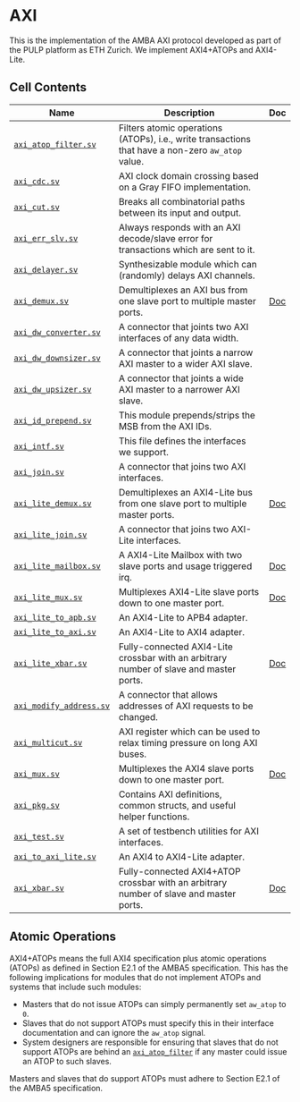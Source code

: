 # AXI

This is the implementation of the AMBA AXI protocol developed as part of the PULP platform as ETH Zurich. We implement AXI4+ATOPs and AXI4-Lite.


## Cell Contents

| Name                                                 | Description                                                                                       | Doc                         |
|------------------------------------------------------|---------------------------------------------------------------------------------------------------|-----------------------------|
| [`axi_atop_filter.sv`](src/axi_atop_filter.sv)       | Filters atomic operations (ATOPs), i.e., write transactions that have a non-zero `aw_atop` value. |                             |
| [`axi_cdc.sv`](src/axi_cdc.sv)                       | AXI clock domain crossing based on a Gray FIFO implementation.                                    |                             |
| [`axi_cut.sv`](src/axi_cut.sv)                       | Breaks all combinatorial paths between its input and output.                                      |                             |
| [`axi_err_slv.sv`](src/axi_err_slv.sv)               | Always responds with an AXI decode/slave error for transactions which are sent to it.             |                             |
| [`axi_delayer.sv`](src/axi_delayer.sv)               | Synthesizable module which can (randomly) delays AXI channels.                                    |                             |
| [`axi_demux.sv`](src/axi_demux.sv)                   | Demultiplexes an AXI bus from one slave port to multiple master ports.                            | [Doc](doc/axi_demux.md)     |
| [`axi_dw_converter.sv`](src/axi_dw_converter.sv)     | A connector that joints two AXI interfaces of any data width.                                     |                             |
| [`axi_dw_downsizer.sv`](src/axi_dw_downsizer.sv)     | A connector that joints a narrow AXI master to a wider AXI slave.                                 |                             |
| [`axi_dw_upsizer.sv`](src/axi_dw_upsizer.sv)         | A connector that joints a wide AXI master to a narrower AXI slave.                                |                             |
| [`axi_id_prepend.sv`](src/axi_id_prepend.sv)         | This module prepends/strips the MSB from the AXI IDs.                                             |                             |
| [`axi_intf.sv`](src/axi_intf.sv)                     | This file defines the interfaces we support.                                                      |                             |
| [`axi_join.sv`](src/axi_join.sv)                     | A connector that joins two AXI interfaces.                                                        |                             |
| [`axi_lite_demux.sv`](src/axi_lite_demux.sv)         | Demultiplexes an AXI4-Lite bus from one slave port to multiple master ports.                      | [Doc](doc/axi_lite_demux.md)|
| [`axi_lite_join.sv`](src/axi_lite_join.sv)           | A connector that joins two AXI-Lite interfaces.                                                   |                             |
| [`axi_lite_mailbox.sv`](src/axi_lite_mailbox.sv)     | A AXI4-Lite Mailbox with two slave ports and usage triggered irq.                                 | [Doc](doc/axi_lite_mailbox.md) |
| [`axi_lite_mux.sv`](src/axi_lite_mux.sv)             | Multiplexes AXI4-Lite slave ports down to one master port.                                        | [Doc](doc/axi_lite_mux.md)  |
| [`axi_lite_to_apb.sv`](src/axi_lite_to_apb.sv)       | An AXI4-Lite to APB4 adapter.                                                                     |                             |
| [`axi_lite_to_axi.sv`](src/axi_lite_to_axi.sv)       | An AXI4-Lite to AXI4 adapter.                                                                     |                             |
| [`axi_lite_xbar.sv`](src/axi_lite_xbar.sv)           | Fully-connected AXI4-Lite crossbar with an arbitrary number of slave and master ports.            | [Doc](doc/axi_lite_xbar.md) |
| [`axi_modify_address.sv`](src/axi_modify_address.sv) | A connector that allows addresses of AXI requests to be changed.                                  |                             |
| [`axi_multicut.sv`](src/axi_multicut.sv)             | AXI register which can be used to relax timing pressure on long AXI buses.                       |                             |
| [`axi_mux.sv`](src/axi_mux.sv)                       | Multiplexes the AXI4 slave ports down to one master port.                                         | [Doc](doc/axi_mux.md)       |
| [`axi_pkg.sv`](src/axi_pkg.sv)                       | Contains AXI definitions, common structs, and useful helper functions.                            |                             |
| [`axi_test.sv`](src/axi_test.sv)                     | A set of testbench utilities for AXI interfaces.                                                  |                             |
| [`axi_to_axi_lite.sv`](src/axi_to_axi_lite.sv)       | An AXI4 to AXI4-Lite adapter.                                                                     |                             |
| [`axi_xbar.sv`](src/axi_xbar.sv)                     | Fully-connected AXI4+ATOP crossbar with an arbitrary number of slave and master ports.            | [Doc](doc/axi_xbar.md)      |

## Atomic Operations

AXI4+ATOPs means the full AXI4 specification plus atomic operations (ATOPs) as defined in Section E2.1 of the AMBA5 specification. This has the following implications for modules that do not implement ATOPs and systems that include such modules:

- Masters that do not issue ATOPs can simply permanently set `aw_atop` to `0`.
- Slaves that do not support ATOPs must specify this in their interface documentation and can ignore the `aw_atop` signal.
- System designers are responsible for ensuring that slaves that do not support ATOPs are behind an [`axi_atop_filter`](src/axi_atop_filter.sv) if any master could issue an ATOP to such slaves.

Masters and slaves that do support ATOPs must adhere to Section E2.1 of the AMBA5 specification.
